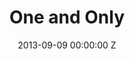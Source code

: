 ---
title: One and Only
date: 2013-09-09 00:00:00 Z
position: 1
client: McDonalds
agency: Cossette Communications
image: "/uploads/mcdonalds.jpg"
video: 283454336
production-company: Outsider
dop: Todd M Duym
producer:
awards:
layout: project
---